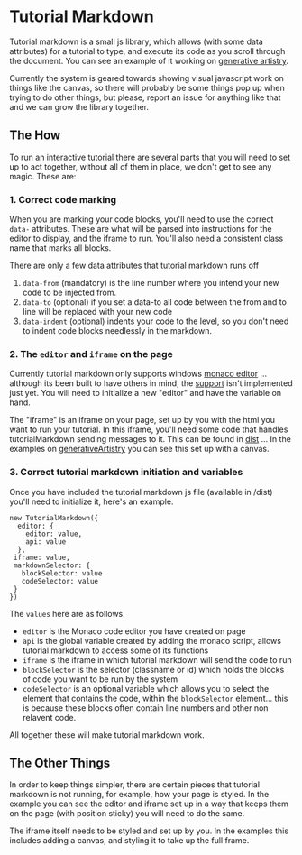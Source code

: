 # Tutorial Markdown

Tutorial markdown is a small js library, which allows (with some data attributes) for a tutorial to type, and execute its code as you scroll through the document. You can see an example of it working on [generative artistry](https://generativeartistry.com).

Currently the system is geared towards showing visual javascript work on things like the canvas, so there will probably be some things pop up when trying to do other things, but please, report an issue for anything like that and we can grow the library together.

## The How

To run an interactive tutorial there are several parts that you will need to set up to act together, without all of them in place, we don't get to see any magic. These are:

### 1. Correct code marking

When you are marking your code blocks, you'll need to use the correct `data-` attributes. These are what will be parsed into instructions for the editor to display, and the iframe to run. You'll also need a consistent class name that marks all blocks.

There are only a few data attributes that tutorial markdown runs off

1. `data-from` (mandatory) is the line number where you intend your new code to be injected from.
1. `data-to` (optional) if you set a data-to all code between the from and to line will be replaced with your new code
1. `data-indent` (optional) indents your code to the level, so you don't need to indent code blocks needlessly in the markdown.

### 2. The `editor` and `iframe` on the page

Currently tutorial markdown only supports windows [monaco editor]() ... although its been built to have others in mind, the [support]() isn't implemented just yet. You will need to initialize a new "editor" and have the variable on hand.

The "iframe" is an iframe on your page, set up by you with the html you want to run your tutorial. In this iframe, you'll need some code that handles tutorialMarkdown sending messages to it. This can be found in [dist]() ... In the examples on [generativeArtistry]() you can see this set up with a canvas.

### 3. Correct tutorial markdown initiation and variables

Once you have included the tutorial markdown js file (available in /dist) you'll need to initialize it, here's an example.

```
new TutorialMarkdown({
  editor: {
    editor: value,
    api: value
  },
 iframe: value,
 markdownSelector: {
   blockSelector: value
   codeSelector: value
 }
})
```

The `values` here are as follows.

- `editor` is the Monaco code editor you have created on page
- `api` is the global variable created by adding the monaco script, allows tutorial markdown to access some of its functions
- `iframe` is the iframe in which tutorial markdown will send the code to run
- `blockSelector` is the selector (classname or id) which holds the blocks of code you want to be run by the system
- `codeSelector` is an optional variable which allows you to select the element that contains the code, within the `blockSelector` element... this is because these blocks often contain line numbers and other non relavent code.

All together these will make tutorial markdown work.

## The Other Things

In order to keep things simpler, there are certain pieces that tutorial markdown is not running, for example, how your page is styled. In the example you can see the editor and iframe set up in a way that keeps them on the page (with position sticky) you will need to do the same.

The iframe itself needs to be styled and set up by you. In the examples this includes adding a canvas, and styling it to take up the full frame.
